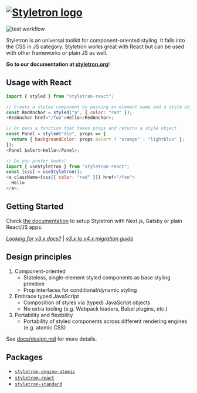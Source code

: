 # [![Styletron logo](https://cdn.rawgit.com/styletron/styletron/logo/logo.svg "Styletron")](https://github.com/styletron/styletron)

![test workflow](https://github.com/styletron/styletron/actions/workflows/test.yml/badge.svg)

Styletron is an universal toolkit for component-oriented styling. It falls into the CSS in JS category. Styletron works great with React but can be used with other frameworks or plain JS as well.

**Go to our documentation at [styletron.org](https://www.styletron.org)**!

## Usage with React

```js
import { styled } from "styletron-react";

// Create a styled component by passing an element name and a style object
const RedAnchor = styled("a", { color: "red" });
<RedAnchor href="/foo">Hello</RedAnchor>;

// Or pass a function that takes props and returns a style object
const Panel = styled("div", props => {
  return { backgroundColor: props.$alert ? "orange" : "lightblue" };
});
<Panel $alert>Hello</Panel>;

// Do you prefer hooks?
import { useStyletron } from "styletron-react";
const [css] = useStyletron();
<a className={css({ color: "red" })} href="/foo">
  Hello
</a>;
```

## Getting Started

Check [the documentation](https://www.styletron.org/getting-started/) to setup Styletron with Next.js, Gatsby or plain React/JS apps.

[_Looking for v3.x docs?_](https://www.styletron.org/v3/) | [_v3.x to v4.x migration guide_](docs/v3-migration-guide.md)

## Design principles

1.  Component-oriented
    - Stateless, single-element styled components as base styling primitive
    - Prop interfaces for conditional/dynamic styling
2.  Embrace typed JavaScript
    - Composition of styles via (typed) JavaScript objects
    - No extra tooling (e.g. Webpack loaders, Babel plugins, etc.)
3.  Portability and flexibility
    - Portability of styled components across different rendering engines (e.g. atomic CSS)

See [docs/design.md](docs/design.md) for more details.

## Packages

- [`styletron-engine-atomic`](packages/styletron-engine-atomic)
- [`styletron-react`](packages/styletron-react)
- [`styletron-standard`](packages/styletron-standard)
